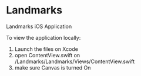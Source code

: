 # Landmarks
Landmarks iOS Application 

To view the application locally:
1) Launch the files on Xcode
2) open ContentView.swift on /Landmarks/Landmarks/Views/ContentView.swift
3) make sure Canvas is turned On
